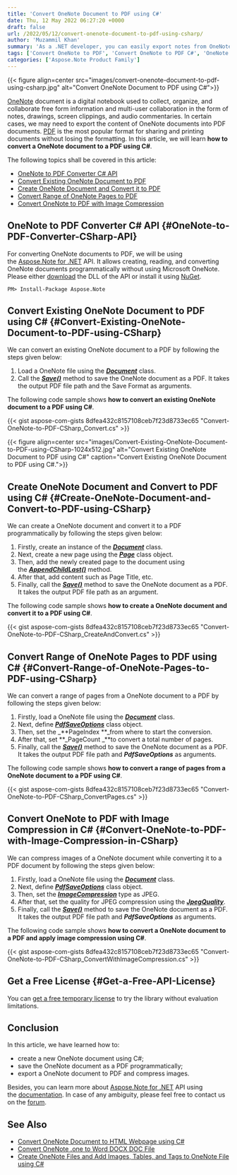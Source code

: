 ```yaml
---
title: 'Convert OneNote Document to PDF using C#'
date: Thu, 12 May 2022 06:27:20 +0000
draft: false
url: /2022/05/12/convert-onenote-document-to-pdf-using-csharp/
author: 'Muzammil Khan'
summary: 'As a .NET developer, you can easily export notes from OneNote documents to PDF. In this article, you will learn **how to convert a OneNote document to a PDF using C#.**'
tags: ['Convert OneNote to PDF', 'Convert OneNote to PDF C#', 'OneNote to PDF', 'OneNote to PDF Converter', 'OneNote to PDF using C#', 'Save OneNote as PDF in C#']
categories: ['Aspose.Note Product Family']
---
```




{{< figure align=center src="images/convert-onenote-document-to-pdf-using-csharp.jpg" alt="Convert OneNote Document to PDF using C#">}}


[OneNote][1] document is a digital notebook used to collect, organize, and collaborate free form information and multi-user collaboration in the form of notes, drawings, screen clippings, and audio commentaries. In certain cases, we may need to export the content of OneNote documents into PDF documents. [PDF][2] is the most popular format for sharing and printing documents without losing the formatting. In this article, we will learn **how to convert a OneNote document to a PDF using C#**.

The following topics shall be covered in this article:

*   [OneNote to PDF Converter C# API][3]
*   [Convert Existing OneNote Document to PDF][4]
*   [Create OneNote Document and Convert it to PDF][5]
*   [Convert Range of OneNote Pages to PDF][6]
*   [Convert OneNote to PDF with Image Compression][7]

## OneNote to PDF Converter C# API {#OneNote-to-PDF-Converter-CSharp-API}

For converting OneNote documents to PDF, we will be using the [Aspose.Note for .NET][8] API. It allows creating, reading, and converting OneNote documents programmatically without using Microsoft OneNote. Please either [download][9] the DLL of the API or install it using [NuGet][10].

```
PM> Install-Package Aspose.Note
```

## Convert Existing OneNote Document to PDF using C# {#Convert-Existing-OneNote-Document-to-PDF-using-CSharp}

We can convert an existing OneNote document to a PDF by following the steps given below:

1.  Load a OneNote file using the **_[Document][11]_** class.
2.  Call the **_[Save()][12]_** method to save the OneNote document as a PDF. It takes the output PDF file path and the Save Format as arguments.

The following code sample shows **how to convert an existing OneNote document to a PDF using C#**.

{{< gist aspose-com-gists 8dfea432c8157108ceb7f23d8733ec65 "Convert-OneNote-to-PDF-CSharp_Convert.cs" >}}



{{< figure align=center src="images/Convert-Existing-OneNote-Document-to-PDF-using-CSharp-1024x512.jpg" alt="Convert Existing OneNote Document to PDF using C#" caption="Convert Existing OneNote Document to PDF using C#.">}}


## Create OneNote Document and Convert to PDF using C# {#Create-OneNote-Document-and-Convert-to-PDF-using-CSharp}

We can create a OneNote document and convert it to a PDF programmatically by following the steps given below:

1.  Firstly, create an instance of the **_[Document][13]_** class.
2.  Next, create a new page using the [**_Page_**][14] class object.
3.  Then, add the newly created page to the document using the [**_AppendChildLast()_**][15] method.
4.  After that, add content such as Page Title, etc.
5.  Finally, call the **_[Save()][16]_** method to save the OneNote document as a PDF. It takes the output PDF file path as an argument.

The following code sample shows **how to create a OneNote document and convert it to a PDF using C#**.

{{< gist aspose-com-gists 8dfea432c8157108ceb7f23d8733ec65 "Convert-OneNote-to-PDF-CSharp_CreateAndConvert.cs" >}}

## Convert Range of OneNote Pages to PDF using C# {#Convert-Range-of-OneNote-Pages-to-PDF-using-CSharp}

We can convert a range of pages from a OneNote document to a PDF by following the steps given below:

1.  Firstly, load a OneNote file using the **_[Document][17]_** class.
2.  Next, define **_[PdfSaveOptions][18]_** class object.
3.  Then, set the _**PageIndex **_from where to start the conversion.
4.  After that, set **_PageCount _**to convert a total number of pages.
5.  Finally, call the **_[Save()][19]_** method to save the OneNote document as a PDF. It takes the output PDF file path and **_PdfSaveOptions_** as arguments.

The following code sample shows **how to convert a range of pages from a OneNote document to a PDF using C#**.

{{< gist aspose-com-gists 8dfea432c8157108ceb7f23d8733ec65 "Convert-OneNote-to-PDF-CSharp_ConvertPages.cs" >}}

## Convert OneNote to PDF with Image Compression in C# {#Convert-OneNote-to-PDF-with-Image-Compression-in-CSharp}

We can compress images of a OneNote document while converting it to a PDF document by following the steps given below:

1.  Firstly, load a OneNote file using the **_[Document][20]_** class.
2.  Next, define **_[PdfSaveOptions][21]_** class object.
3.  Then, set the _**[ImageCompression][22]**_ type as JPEG.
4.  After that, set the quality for JPEG compression using the **_[JpegQuality][23]_**.
5.  Finally, call the **_[Save()][24]_** method to save the OneNote document as a PDF. It takes the output PDF file path and **_PdfSaveOptions_** as arguments.

The following code sample shows **how to convert a OneNote document to a PDF and apply image compression using C#**.

{{< gist aspose-com-gists 8dfea432c8157108ceb7f23d8733ec65 "Convert-OneNote-to-PDF-CSharp_ConvertWithImageCompression.cs" >}}

## Get a Free License {#Get-a-Free-API-License}

You can [get a free temporary license][25] to try the library without evaluation limitations.

## Conclusion

In this article, we have learned how to:

*   create a new OneNote document using C#;
*   save the OneNote document as a PDF programmatically;
*   export a OneNote document to PDF and compress images.

Besides, you can learn more about [Aspose.Note for .NET][26] API using the [documentation][27]. In case of any ambiguity, please feel free to contact us on the [forum][28].

## See Also

*   [Convert OneNote Document to HTML Webpage using C#][29]
*   [Convert OneNote .one to Word DOCX DOC File][30]
*   [Create OneNote Files and Add Images, Tables, and Tags to OneNote File using C#][31]




[1]: https://docs.fileformat.com/note-taking/one/
[2]: https://docs.fileformat.com/pdf/
[3]: #OneNote-to-PDF-Converter-CSharp-API
[4]: #Convert-Existing-OneNote-Document-to-PDF-using-CSharp
[5]: #Create-OneNote-Document-and-Convert-to-PDF-using-CSharp
[6]: #Convert-Range-of-OneNote-Pages-to-PDF-using-CSharp
[7]: #Convert-OneNote-to-PDF-with-Image-Compression-in-CSharp
[8]: https://products.aspose.com/note/net
[9]: https://downloads.aspose.com/note/net
[10]: https://www.nuget.org/packages/aspose.note
[11]: https://apireference.aspose.com/note/net/aspose.note/document
[12]: https://apireference.aspose.com/note/net/aspose.note.document/save/methods/4
[13]: https://apireference.aspose.com/note/net/aspose.note/document
[14]: https://apireference.aspose.com/note/net/aspose.note/page
[15]: https://apireference.aspose.com/note/net/aspose.note.compositenode/1/methods/appendchildlast/_1
[16]: https://apireference.aspose.com/note/net/aspose.note.document/save/methods/3
[17]: https://apireference.aspose.com/note/net/aspose.note/document
[18]: https://apireference.aspose.com/note/net/aspose.note.saving/pdfsaveoptions
[19]: https://apireference.aspose.com/note/net/aspose.note.document/save/methods/3
[20]: https://apireference.aspose.com/note/net/aspose.note/document
[21]: https://apireference.aspose.com/note/net/aspose.note.saving/pdfsaveoptions
[22]: https://apireference.aspose.com/note/net/aspose.note.saving/pdfsaveoptions/properties/imagecompression
[23]: https://apireference.aspose.com/note/net/aspose.note.saving/pdfsaveoptions/properties/jpegquality
[24]: https://apireference.aspose.com/note/net/aspose.note.document/save/methods/5
[25]: https://purchase.aspose.com/temporary-license
[26]: https://products.aspose.com/note/
[27]: https://docs.aspose.com/note/net/
[28]: https://forum.aspose.com/c/note/28
[29]: https://blog.aspose.com/2022/04/16/convert-onenote-document-to-html-webpage-using-csharp/
[30]: https://blog.aspose.com/2021/09/01/convert-onenote-file-.one-to-word-document-docx-or-doc/
[31]: https://blog.aspose.com/2020/05/08/create-onenote-files-add-images-tables-tags-to-onenote-file-using-csharp/




